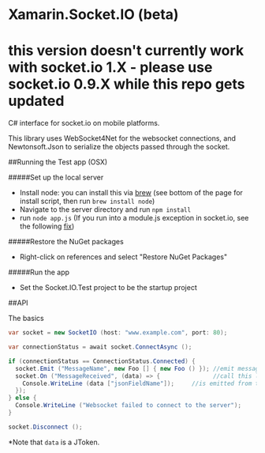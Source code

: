Xamarin.Socket.IO (beta)
=================
# this version doesn't currently work with socket.io 1.X - please use socket.io 0.9.X while this repo gets updated

C# interface for socket.io on mobile platforms.

This library uses WebSocket4Net for the websocket connections, and Newtonsoft.Json to serialize the objects passed through the socket.

##Running the Test app (OSX)

#####Set up the local server

  * Install node: you can install this via [brew](http://brew.sh/) (see bottom of the page for install script,
    then run ```brew install node```)
  * Navigate to the server directory and run ```npm install```
  * run ```node app.js```
  (If you run into a module.js exception in socket.io, see the following [fix](http://stackoverflow.com/questions/11266608/socket-io-error))

#####Restore the NuGet packages
  
  * Right-click on references and select "Restore NuGet Packages"

#####Run the app

  * Set the Socket.IO.Test project to be the startup project

##API

The basics

```C#
var socket = new SocketIO (host: "www.example.com", port: 80);

var connectionStatus = await socket.ConnectAsync ();

if (connectionStatus == ConnectionStatus.Connected) {
  socket.Emit ("MessageName", new Foo [] { new Foo () }); //emit message named "MessageName" with args a list of Foos
  socket.On ("MessageReceived", (data) => {               //call this lambda when a message named "MessageReceived"
    Console.WriteLine (data ["jsonFieldName"]);     //is emitted from the server
  });
} else {
  Console.WriteLine ("Websocket failed to connect to the server");
}

socket.Disconnect ();
```
\*Note that ```data``` is a JToken.

